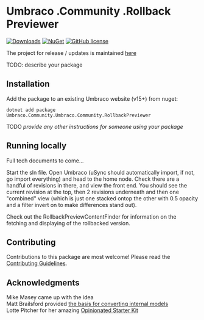# Umbraco .Community .Rollback Previewer 

[![Downloads](https://img.shields.io/nuget/dt/Umbraco.Community.Umbraco.Community.RollbackPreviewer?color=cc9900)](https://www.nuget.org/packages/Umbraco.Community.Umbraco.Community.RollbackPreviewer/)
[![NuGet](https://img.shields.io/nuget/vpre/Umbraco.Community.Umbraco.Community.RollbackPreviewer?color=0273B3)](https://www.nuget.org/packages/Umbraco.Community.Umbraco.Community.RollbackPreviewer)
[![GitHub license](https://img.shields.io/github/license/Rockerby/Umbraco.Community.RollbackPreviewer?color=8AB803)](../LICENSE)

The project for release / updates is maintained [here](https://github.com/users/Rockerby/projects/2/views/1)  

TODO: describe your package

<!--
Including screenshots is a really good idea! 

If you put images into /docs/screenshots, then you would reference them in this readme as, for example:

<img alt="..." src="https://github.com/Rockerby/Umbraco.Community.RollbackPreviewer/blob/develop/docs/screenshots/screenshot.png">
-->

## Installation

Add the package to an existing Umbraco website (v15+) from nuget:

`dotnet add package Umbraco.Community.Umbraco.Community.RollbackPreviewer`

TODO *provide any other instructions for someone using your package*

## Running locally

Full tech documents to come...

Start the sln file. Open Umbraco (uSync should automatically import, if not, go import everything) and head to the home node. Check there are a handful of revisions in there, and view the front end. You should see the current revision at the top, then 2 revisions underneath and then one "combined" view (which is just one stacked ontop the other with 0.5 opacity and a filter invert on to make differences stand out).

Check out the RollbackPreviewContentFinder for information on the fetching and displaying of the rollbacked version.

## Contributing

Contributions to this package are most welcome! Please read the [Contributing Guidelines](CONTRIBUTING.md).

## Acknowledgments

Mike Masey came up with the idea  
Matt Brailsford provided [the basis for converting internal models](https://gist.github.com/mattbrailsford/5f9638d357df59aeac1be8588a06c31e)  
Lotte Pitcher for her amazing [Opinionated Starter Kit](https://github.com/LottePitcher/opinionated-package-starter)
